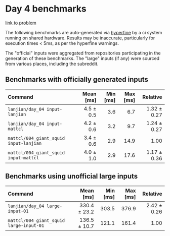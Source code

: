 # Day 4 benchmarks

[link to problem](http://adventofcode.com/2021/day/4)

The following benchmarks are auto-generated via [hyperfine](https://github.com/sharkdp/hyperfine) by a ci system running on shared hardware. Results may be inaccurate, particularly for execution times < 5ms, as per the hyperfine warnings.

The "official" inputs were aggregated from repositories participating in the generation of these benchmarks. The "large" inputs (if any) were sourced from various places, including the subreddit.

## Benchmarks with officially generated inputs
| Command | Mean [ms] | Min [ms] | Max [ms] | Relative |
|:---|---:|---:|---:|---:|
| `lanjian/day_04 input-lanjian` | 4.5 ± 0.5 | 3.6 | 6.7 | 1.32 ± 0.27 |
| `lanjian/day_04 input-mattcl` | 4.2 ± 0.6 | 3.2 | 9.7 | 1.24 ± 0.27 |
| `mattcl/004_giant_squid input-lanjian` | 3.4 ± 0.6 | 2.9 | 14.9 | 1.00 |
| `mattcl/004_giant_squid input-mattcl` | 4.0 ± 1.0 | 2.9 | 17.6 | 1.17 ± 0.36 |
## Benchmarks using unofficial large inputs
| Command | Mean [ms] | Min [ms] | Max [ms] | Relative |
|:---|---:|---:|---:|---:|
| `lanjian/day_04 large-input-01` | 330.4 ± 23.2 | 303.5 | 376.9 | 2.42 ± 0.26 |
| `mattcl/004_giant_squid large-input-01` | 136.5 ± 10.7 | 121.1 | 161.4 | 1.00 |
